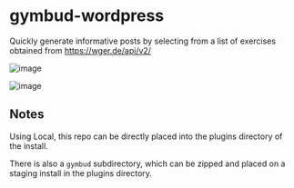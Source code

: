 # gymbud-wordpress

Quickly generate informative posts by selecting from a list of exercises obtained from https://wger.de/api/v2/

![image](https://user-images.githubusercontent.com/66415822/125822030-cb5d8be7-bdb2-41a5-9c9d-3bbf2f0be630.png)

![image](https://user-images.githubusercontent.com/66415822/125822068-4cd95179-2a06-45dc-b457-441a1bd740b6.png)

## Notes

Using Local, this repo can be directly placed into the plugins directory of the install.

There is also a `gymbud` subdirectory, which can be zipped and placed on a staging install in the plugins directory.
